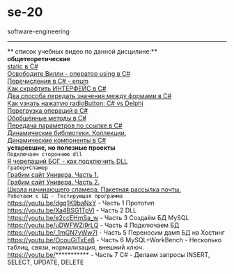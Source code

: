 # se-20
software-engineering

---  








** список учебных видео по данной дисцилине:**  
__общетеоретические__  
[static в C#](https://youtu.be/Lh6b6NsWFys)   
[Освободите Вилли - оператор using в C#](https://youtu.be/VDSOvAuhwlo)   
[Перечисления в C# - enum](https://youtu.be/vz3sj8O820E)  
[Как скрафтить ИНТЕРФЕЙС в C#](https://youtu.be/vz3sj8O820E)  
[Два способа передать значения между формами в C#](https://youtu.be/vz3sj8O820E)  
[Как узнать нажатую radioButton: C# vs Delphi](https://youtu.be/vz3sj8O820E)  
[Перегрузка операций в C#](https://youtu.be/vz3sj8O820E)  
[Обобщённые методы в C#](https://youtu.be/vz3sj8O820E)  
[Передача параметров по ссылке в C#](https://youtu.be/vz3sj8O820E)  
[Динамические библиотеки. Коллекции.](https://youtu.be/vz3sj8O820E)  
[Динамические компоненты в C#](https://youtu.be/vz3sj8O820E)  
__устаревшие, но полезные проекты__  
`Подключаем стороннюю dll`  
[Я черепаший БОГ - как подключить DLL](https://youtu.be/lVKKYWzr8uc)  
`Грабер+Спамер`  
[Грабим сайт Универа. Часть 1.](https://youtu.be/Bbens2jvZak)  
[Грабим сайт Универа. Часть 2.](https://youtu.be/YlBtHfZO5yw)  
[Школа начинающего спамера. Пакетная рассылка почты.](https://youtu.be/lVKKYWzr8uc)  
`Работаем с БД - Тестирующая программа`  
https://youtu.be/dgq1K9baNxY	- Часть 1 Прототип  
https://youtu.be/Xa4BSG1TpVI	- Часть 2 DLL  
https://youtu.be/e2ccEHmSa_w	- Часть 3 Создаём БД MySQL  
https://youtu.be/uDWFWZi9rLQ	- Часть 4 Подключаем БД  
https://youtu.be/_1mGN7vWw7I	- Часть 5 Переносим дамп БД на Хостинг  
https://youtu.be/OcouGiTxEe8	- Часть 6 MySQL+WorkBench - Несколько таблиц, связи, нормализация, внешний ключ.  
https://youtu.be/***********	- Часть 7 C# - Делаем запросы INSERT, SELECT, UPDATE, DELETE  
